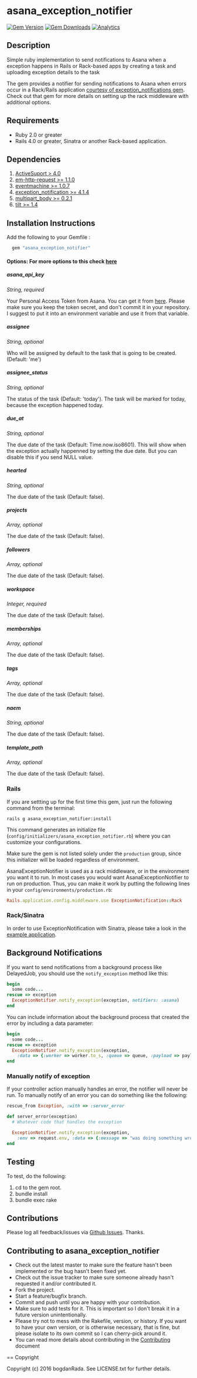 asana_exception_notifier
========================

[![Gem Version](https://badge.fury.io/rb/asana_exception_notifier.svg)](http://badge.fury.io/rb/asana_exception_notifier) [![Gem Downloads](https://ruby-gem-downloads-badge.herokuapp.com/asana_exception_notifier?type=total)](https://github.com/bogdanRada/asana_exception_notifier) [![Analytics](https://ga-beacon.appspot.com/UA-72570203-1/bogdanRada/asana_exception_notifier)](https://github.com/bogdanRada/asana_exception_notifier)

Description
-----------

Simple ruby implementation to send notifications to Asana when a exception happens in Rails or Rack-based apps by creating a task and uploading exception details to the task

The gem provides a notifier for sending notifications to Asana when errors occur in a Rack/Rails application [courtesy of exception_notifications gem](https://github.com/smartinez87/exception_notifications). Check out that gem for more details on setting up the rack middleware with additional options.

Requirements
------------

-	Ruby 2.0 or greater
-	Rails 4.0 or greater, Sinatra or another Rack-based application.

Dependencies
------------

1.	[ActiveSuport > 4.0](https://rubygems.org/gems/activesupport)
2.	[em-http-request >= 1.1.0](https://github.com/igrigorik/em-http-request)
3.	[eventmachine >= 1.0.7](https://github.com/eventmachine/eventmachine)
4.	[exception_notification >= 4.1.4](https://github.com/smartinez87/exception_notification)
5.	[multipart_body >= 0.2.1](https://github.com/cloudmailin/multipart_body)
6.	[tilt >= 1.4](https://github.com/rtomayko/tilt/)

Installation Instructions
-------------------------

Add the following to your Gemfile :

```ruby
  gem "asana_exception_notifier"
```

#### Options: For more options to this check [here](https://asana.com/developers/api-reference/tasks)

##### asana_api_key

*String, required*

Your Personal Access Token from Asana. You can get it from [here](https://app.asana.com/-/account_api). Please make sure you keep the token secret, and don't commit it in your repository. I suggest to put it into an environment variable and use it from that variable.

##### assignee

*String, optional*

Who will be assigned by default to the task that is going to be created. (Default: 'me')

##### assignee_status

*String, optional*

The status of the task (Default: 'today'). The task will be marked for today, because the exception happened today.

##### due_at

*String, optional*

The due date of the task (Default: Time.now.iso8601). This will show when the exception actually happenned by setting the due date. But you can disable this if you send NULL value.

##### hearted

*String, optional*

The due date of the task (Default: false).

##### projects

*Array, optional*

The due date of the task (Default: false).

##### followers

*Array, optional*

The due date of the task (Default: false).

##### workspace

*Integer, required*

The due date of the task (Default: false).

##### memberships

*Array, optional*

The due date of the task (Default: false).

##### tags

*Array, optional*

The due date of the task (Default: false).

##### naem

*String, optional*

The due date of the task (Default: false).

##### template_path

*Array, optional*

The due date of the task (Default: false).

### Rails

If you are settting up for the first time this gem, just run the following command from the terminal:

```
rails g asana_exception_notifier:install
```

This command generates an initialize file (`config/initializers/asana_exception_notifier.rb`) where you can customize your configurations.

Make sure the gem is not listed solely under the `production` group, since this initializer will be loaded regardless of environment.

AsanaExceptionNotifier is used as a rack middleware, or in the environment you want it to run. In most cases you would want AsanaExceptionNotifier to run on production. Thus, you can make it work by putting the following lines in your `config/environments/production.rb`:

```ruby
Rails.application.config.middleware.use ExceptionNotification::Rack
```

### Rack/Sinatra

In order to use ExceptionNotification with Sinatra, please take a look in the [example application](https://github.com/smartinez87/exception_notification/tree/master/examples/sinatra).

Background Notifications
------------------------

If you want to send notifications from a background process like DelayedJob, you should use the `notify_exception` method like this:

```ruby
begin
  some code...
rescue => exception
  ExceptionNotifier.notify_exception(exception, notifiers: :asana)
end
```

You can include information about the background process that created the error by including a data parameter:

```ruby
begin
  some code...
rescue => exception
  ExceptionNotifier.notify_exception(exception,
    :data => {:worker => worker.to_s, :queue => queue, :payload => payload}, notifiers: :asana)
end
```

### Manually notify of exception

If your controller action manually handles an error, the notifier will never be run. To manually notify of an error you can do something like the following:

```ruby
rescue_from Exception, :with => :server_error

def server_error(exception)
  # Whatever code that handles the exception

  ExceptionNotifier.notify_exception(exception,
    :env => request.env, :data => {:message => "was doing something wrong"}, notifiers: :asana)
end
```

Testing
-------

To test, do the following:

1.	cd to the gem root.
2.	bundle install
3.	bundle exec rake

Contributions
-------------

Please log all feedback/issues via [Github Issues](http://github.com/bogdanRada/asana_exception_notifier/issues). Thanks.

Contributing to asana_exception_notifier
----------------------------------------

-	Check out the latest master to make sure the feature hasn't been implemented or the bug hasn't been fixed yet.
-	Check out the issue tracker to make sure someone already hasn't requested it and/or contributed it.
-	Fork the project.
-	Start a feature/bugfix branch.
-	Commit and push until you are happy with your contribution.
-	Make sure to add tests for it. This is important so I don't break it in a future version unintentionally.
-	Please try not to mess with the Rakefile, version, or history. If you want to have your own version, or is otherwise necessary, that is fine, but please isolate to its own commit so I can cherry-pick around it.
-	You can read more details about contributing in the [Contributing](https://github.com/bogdanRada/asana_exception_notifier/blob/master/CONTRIBUTING.md) document

== Copyright

Copyright (c) 2016 bogdanRada. See LICENSE.txt for further details.
